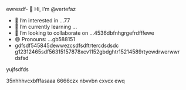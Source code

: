 ewresdf- 👋 Hi, I’m @vertefaz
- 👀 I’m interested in ...77
- 🌱 I’m currently learning ...
- 💞️ I’m looking to collaborate on ...4536dbfnhgrgefrdfffewe
- 😄 Pronouns: ...gb588151
- gdfsdf545845dewwezcsdfsdftrtercdsdsdc
g12312465sdf56315157878xcv1152gbdghtr15214589rtyewdrwerwwr
dsfsd
<!---fgjsf544545688521file) appears on your GitHub profile.dfa3vcb99+9dssddqw
You can click the Preview link to take a look at your45 changes.gf23jhmhjjuyh0
--->yujfsdfds
35nhhhvcxbfffasaaa
6666czx
nbvvbn
cxvcx
ewq
